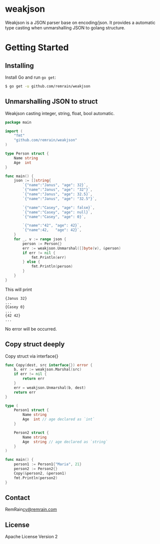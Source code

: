 # weakjson
Weakjson is a JSON parser base on encoding/json. It provides a automatic type casting when unmarshalling JSON to golang structure.

Getting Started
===============

## Installing

Install Go and run `go get`:

```sh
$ go get -u github.com/remrain/weakjson
```

## Unmarshalling JSON to struct

Weakjson casting integer, string, float, bool automatic.

```go
package main

import (
    "fmt"
    "github.com/remrain/weakjson"
)

type Person struct {
    Name string
    Age  int 
}

func main() {
    json := []string{
        `{"name":"Janus", "age": 32}`,
        `{"name":"Janus", "age": "32"}`,
        `{"name":"Janus", "age": 32.5}`,
        `{"name":"Janus", "age": "32.5"}`,

        `{"name":"Casey", "age": false}`,
        `{"name":"Casey", "age": null}`,
        `{"name":"Casey", "age": 0}`,

        `{"name":"42", "age": 42}`,
        `{"name":42,   "age": 42}`,
    }   
    for _, v := range json {
        person := Person{}
        err := weakjson.Unmarshal([]byte(v), &person)
        if err != nil {
            fmt.Println(err)
        } else {
            fmt.Println(person)
        }   
    }   
}
```

This will print

```
{Janus 32}
...
{Casey 0}
...
{42 42}
...
```

No error will be occurred.

## Copy struct deeply

Copy struct via interface{}

```go
func Copy(dest, src interface{}) error {
    b, err := weakjson.Marshal(src)
    if err != nil {
        return err 
    }   
    err = weakjson.Unmarshal(b, dest)
    return err 
}

type (
    Person1 struct {
        Name string
        Age  int // age declared as `int`
    }   

    Person2 struct {
        Name string
        Age  string // age declared as `string`
    }   
)

func main() {
    person1 := Person1{"Maria", 21} 
    person2 := Person2{}
    Copy(&person2, &person1)
    fmt.Println(person2)
}
```

## Contact
RemRain<cy@remrain.com>

## License
Apache License Version 2
